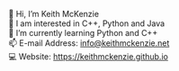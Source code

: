  👋 Hi, I’m Keith McKenzie <br>
 👀 I am interested in C++, Python and Java <br>
 🌱 I’m currently learning Python and C++ <br>
 📫 E-mail Address: info@keithmckenzie.net <br>
 💻 Website: https://keithmckenzie.github.io

